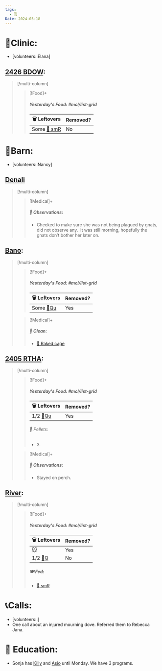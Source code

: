 ```yaml
---
tags:
  - 🗒️
Date: 2024-05-18
---
```


# 🏥Clinic:
- [volunteers::Elana]

## [2426 BDOW](../RARE%20Birds/2426%20BDOW.md):
> [!multi-column]
>
>> [!Food]+
>> ##### Yesterday's Food: #mcl/list-grid
>> |🗑️ Leftovers| Removed?
>> |---|---|
>>|Some [🐀 smR](../Admin/Codes/Food/Small%20Rat.md)|No

# 🏡Barn:
- [volunteers::Nancy]

## [Denali](../RARE%20Birds/Ed%20Birds/Denali.md)
>[!multi-column]
>> [!Medical]+
>> ##### 🔭 Observations:
>> - Checked to make sure she was not being plagued by gnats, did not observe any.  It was still morning, hopefully the gnats don’t bother her later on.

## [Bano](../RARE%20Birds/Ed%20Birds/Bano.md):
> [!multi-column]
>
>> [!Food]+
>> ##### Yesterday's Food: #mcl/list-grid
>> |🗑️ Leftovers| Removed?
>> |---|---|
>>|Some [🐥Qu](../Admin/Codes/Food/Quail.md)|Yes
>>
>
>> [!Medical]+
>>##### 🫧 Clean:
>>- [🧹 Raked cage](../Admin/Codes/Raked%20cage.md)

## [2405 RTHA](../RARE%20Birds/2405%20RTHA.md):
> [!multi-column]
>
>> [!Food]+
>> ##### Yesterday's Food: #mcl/list-grid
>> |🗑️ Leftovers| Removed?
>> |---|---|
>>|1/2 [🐥Qu](../Admin/Codes/Food/Quail.md)|Yes
>>
>>###### 💩 Pellets:
>>- 3
>
>> [!Medical]+
>> ##### 🔭 Observations:
>> - Stayed on perch.

## [River](../RARE%20Birds/Ed%20Birds/River.md):
> [!multi-column]
>
>> [!Food]+
>> ##### Yesterday's Food: #mcl/list-grid
>> |🗑️ Leftovers| Removed?
>> |---|---|
>>|🐭|Yes|
>>|1/2 [🐥Q](../Admin/Codes/Food/Quail.md)|No
>>
>> ##### 🍽️ Fed:
>> - [🐀 smR](../Admin/Codes/Food/Small%20Rat.md)

# 📞Calls:
- [volunteers::]
- One call about an injured mourning dove. Referred them to Rebecca Jana.

# 🏫 Education:
- Sonja has [Killy](../RARE%20Birds/Ed%20Birds/Killy.md) and [Asio](../RARE%20Birds/Ed%20Birds/Asio.md) until Monday. We have 3 programs.